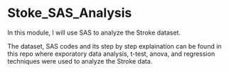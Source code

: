 # Stoke_SAS_Analysis

In this module, I will use SAS to analyze the Stroke dataset. 

The dataset, SAS codes and its step by step explaination can be found in this repo where exporatory data analysis, t-test, anova, and regression techniques were used to analyze the Stroke data. 

